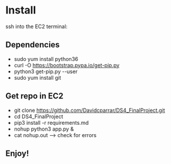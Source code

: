 # Install

ssh into the EC2 terminal:

## Dependencies

- sudo yum install python36
- curl -O https://bootstrap.pypa.io/get-pip.py
- python3 get-pip.py --user
- sudo yum install git

## Get repo in EC2

- git clone https://github.com/Davidcparrar/DS4_FinalProject.git
- cd DS4_FinalProject
- pip3 install -r requirements.md
- nohup python3 app.py &
- cat nohup.out --> check for errors

## Enjoy!
